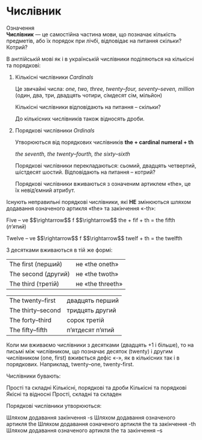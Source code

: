 # Числiвник

<div class="space">
<div class="eoz-wrap">
<span class="eoz">Означення</span>
<div class="eoz-text">
<b>Числівник</b> — це самостійна частина мови, що позначає кількість предметів, або їх порядок при лічбі, відповідає на питання скільки? Котрий?
</div>
</div>
</div>

В англійській мові як і в українській числівники поділяються на кількісні та порядкові:

<ol>
<li><span class="p1">Кількісні числівники</span> <i>Cardinals</i></li>
<p>Це звичайні числа: <i>one, two, three, twenty–four, seventy–seven, million</i> (один, два, три, двадцять чотири, сімдесят сім, мільйон)</p>
<p>Кількісні числівники відповідають на питання – скільки?</p>
<p>До кількісних числівників також відносять дроби.</p>
<li><span class="p1">Порядкові числівники</span> <i>Ordinals</i></li>
<p>Утворюються від порядкових числівників <b>the + cardinal numeral + th</b></p>
<p><i>the seventh, the twenty–fourth, the sixty–sixth</i></p>
<p>Порядкові числівники перекладаються: сьомий,  двадцять четвертий, шістдесят шостий. Відповідають на питання – котрий?</p>
<p>Порядкові числівники вживаються з означеним артиклем «the», це їх невід’ємний атрибут.</p>
</ol>

<p>Існують неправильні порядкові числівники, які <b>НЕ</b> змінюються шляхом додавання означеного артикля «the» та закінчення «-th»:</p>

<table>
<tr>
<td>The first (перший)</td>
<td><span color="red">не «the oneth»</span></td>
</tr>
<tr>
<td>The second (другий)</td>
<td><span color="red">не «the twoth»</span></td>
</tr>
<tr>
<td>The third (третій)</td>
<td><span color="red">не «the threeth»</span></span></td>
</tr>

<p>Five – ve $$\rightarrow$$ f $$\rightarrow$$ the + fif + th = the fifth (<i>п’ятий</i>)</p>

<p>Twelve – ve $$\rightarrow$$ f $$\rightarrow$$ twelf + th = the twelfth</p>

<p>З десятками вживаються в тій же формі:</p>

<table>
<tr>
<td>The twenty–first</td>
<td>двадцять перший</td>
</tr>
<tr>
<td>The thirty–second</td>
<td>тридцять другий</td>
</tr>
<tr>
<td>The forty–third</td>
<td>сорок третій</td>
</tr>
<tr>
<td>The fifty–fifth</td>
<td>п’ятдесят п’ятий</td>
</tr>
</table>

<p>Коли ми вживаємо числівники з десятками (двадцять +1 і більше), то на письмі між числівником, що позначає десяток (twenty)  і другим числівником (one, first) вживється дефіс «-», як в кількісних так і в порядкових. Наприклад, twenty–one, twenty-first.</p>

<quiz correctLabel="correct" incorrectLabel="incorrect" checkLabel="check">
    <question text="">
    <p>Числівники бувають:</p>
    <answer>Прості та складні</answer>
    <answer>Кількісні, порядкові та дроби</answer>
    <answer correct>Кількісні та порядкові</answer>
    <answer>Якісні та відносні</answer>
    <answer>Прості, складні та складен</answer>
    </question>
    <question text="">
    <p>Порядкові числівники утворюються:</p>
    <answer>Шляхом додавання закінчення -s</answer>
    <answer>Шляхом додавання означеного артикля the</answer>
    <answer correct>Шляхом додавання означеного артикля the та закінчення -th</answer>
    <answer>Шляхом додавання означеного артикля the та закінчення –s</answer>
    </question>
</quiz>

